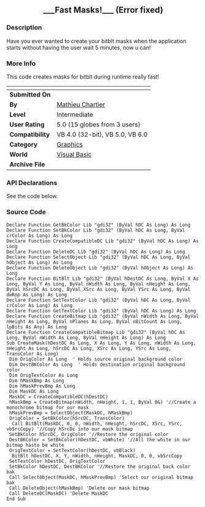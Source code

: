 ﻿<div align="center">

## \_\_\_Fast Masks\!\_\_\_ \(Error fixed\)


</div>

### Description

Have you ever wanted to create your bitblt masks when the application starts without having the user wait 5 minutes, now u can!
 
### More Info
 
This code creates masks for bitblt during runtime really fast!


<span>             |<span>
---                |---
**Submitted On**   |
**By**             |[Mathieu Chartier](https://github.com/Planet-Source-Code/PSCIndex/blob/master/ByAuthor/mathieu-chartier.md)
**Level**          |Intermediate
**User Rating**    |5.0 (15 globes from 3 users)
**Compatibility**  |VB 4\.0 \(32\-bit\), VB 5\.0, VB 6\.0
**Category**       |[Graphics](https://github.com/Planet-Source-Code/PSCIndex/blob/master/ByCategory/graphics__1-46.md)
**World**          |[Visual Basic](https://github.com/Planet-Source-Code/PSCIndex/blob/master/ByWorld/visual-basic.md)
**Archive File**   |[](https://github.com/Planet-Source-Code/mathieu-chartier-fast-masks-error-fixed__1-50210/archive/master.zip)

### API Declarations

See the code below.


### Source Code

```
Declare Function GetBkColor Lib "gdi32" (ByVal hDC As Long) As Long
Declare Function SetBkColor Lib "gdi32" (ByVal hDC As Long, ByVal crColor As Long) As Long
Declare Function CreateCompatibleDC Lib "gdi32" (ByVal hDC As Long) As Long
Declare Function DeleteDC Lib "gdi32" (ByVal hDC As Long) As Long
Declare Function SelectObject Lib "gdi32" (ByVal hDC As Long, ByVal hObject As Long) As Long
Declare Function DeleteObject Lib "gdi32" (ByVal hObject As Long) As Long
Declare Function BitBlt Lib "gdi32" (ByVal hDestDC As Long, ByVal X As Long, ByVal Y As Long, ByVal nWidth As Long, ByVal nHeight As Long, ByVal hSrcDC As Long, ByVal XSrc As Long, ByVal YSrc As Long, ByVal dwRop As Long) As Long
Declare Function SetTextColor Lib "gdi32" (ByVal hDC As Long, ByVal crColor As Long) As Long
Declare Function GetTextColor Lib "gdi32" (ByVal hDC As Long) As Long
Declare Function CreateBitmap Lib "gdi32" (ByVal nWidth As Long, ByVal nHeight As Long, ByVal nPlanes As Long, ByVal nBitCount As Long, lpBits As Any) As Long
Declare Function CreateCompatibleBitmap Lib "gdi32" (ByVal hDC As Long, ByVal nWidth As Long, ByVal nHeight As Long) As Long
Sub CreateMask(hDestDC As Long, X As Long, Y As Long, nWidth As Long, nHeight As Long, hSrcDC As Long, XSrc As Long, YSrc As Long, TransColor As Long)
 Dim OrigColor As Long  ' Holds source original background color
 Dim DestBKColor As Long  ' Holds destination original background color
 Dim OrigTextColor As Long
 Dim hMaskBmp As Long
 Dim hMaskPrevBmp As Long
 Dim MaskDC As Long
 MaskDC = CreateCompatibleDC(hDestDC)
 hMaskBmp = CreateBitmap(nWidth, nHeight, 1, 1, ByVal 0&) '//Create a monochrome bitmap for our mask
 hMaskPrevBmp = SelectObject(MaskDC, hMaskBmp)
 OrigColor = SetBkColor(hSrcDC, TransColor)
  Call BitBlt(MaskDC, 0, 0, nWidth, nHeight, hSrcDC, XSrc, YSrc, vbSrcCopy) '//Copy hSrcDc into our mask bitmap
 SetBkColor hSrcDC, OrigColor '//Restore the original color
 DestBKColor = SetBkColor(hDestDC, vbWhite) '//All the white in our bitmap hasto be white
 OrigTextColor = SetTextColor(hDestDC, vbBlack)
  BitBlt hDestDC, X, Y, nWidth, nHeight, MaskDC, 0, 0, vbSrcCopy
 SetTextColor hDestDC, OrigTextColor
 SetBkColor hDestDC, DestBKColor '//Restore the original back color bak
 Call SelectObject(MaskDC, hMaskPrevBmp) 'Select our original bitmap bak
 Call DeleteObject(hMaskBmp) 'Delete our mask bitmap
 Call DeleteDC(MaskDC) 'Delete MaskDC
End Sub
```

